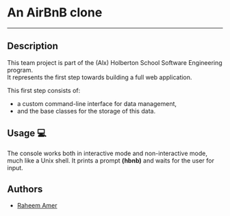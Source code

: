 
# An AirBnB clone

---

## Description

This team project is part of the (Alx) Holberton School Software Engineering program. </br>
It represents the first step towards building a full web application.

This first step consists of:

- a custom command-line interface for data management,
- and the base classes for the storage of this data.

## Usage 💻

The console works both in interactive mode and non-interactive mode, much like a Unix shell.
It prints a prompt **(hbnb)** and waits for the user for input.

## Authors
- [Raheem Amer](https://github.com/RaheemAmer)
